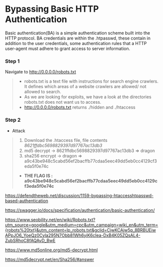 # Bypassing Basic HTTP Authentication
Basic authentication(BA) is a simple authentication scheme built into the HTTP protocol. BA credentials are within the .htpasswd, these contain in addition to the user credentials, some authentication rules that a HTTP user-agent must adhere to grant access to server information. 

### Step 1
Navigate to http://0.0.0.0/robots.txt
> * robots.txt is a text file with instructions for search engine crawlers. It defines which areas of a website crawlers are allowed/ not allowed to search.
> * As we are looking for exploits, we have a look at the directories robots.txt does not want us to access.
> * http://0.0.0.0/robots.txt returns ./hidden and ./htaccess

### Step 2
* Attack
> 1. Download the .htaccess file, file contents _8621ffdbc5698829397d97767ac13db3_
> 2. md5 decrypt -> 8621ffdbc5698829397d97767ac13db3 => dragon 
> 3. sha256 encrypt -> dragon => a9c43be948c5cabd56ef2bacffb77cdaa5eec49dd5eb0cc4129cf3eda5f0e74c
> * **THE FLAG IS : a9c43be948c5cabd56ef2bacffb77cdaa5eec49dd5eb0cc4129cf3eda5f0e74c**

https://defendtheweb.net/discussion/1159-bypassing-htaccesshtpasswd-based-authentication

https://swagger.io/docs/specification/authentication/basic-authentication/

https://www.seobility.net/en/wiki/Robots.txt?utm_source=google&utm_medium=cpc&utm_campaign=wiki_en&utm_term={robots%20txt}&utm_content=lp_robots.txt&gclid=CjwKCAjw5p_8BRBUEiwAPpJO6_YoeQz0Cyla295N7Obb81Wh6yiK6cIea-DxB4K05ZQsAL4-ZubSRhoC8fAQAvD_BwE

https://www.md5online.org/md5-decrypt.html

https://md5decrypt.net/en/Sha256/#answer